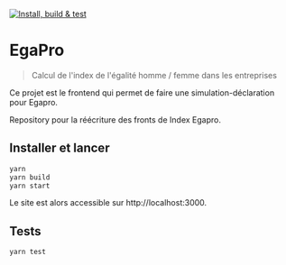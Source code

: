 [![Install, build & test](https://github.com/SocialGouv/egapro-next/actions/workflows/build-and-test.yml/badge.svg)](https://github.com/SocialGouv/egapro-next/actions/workflows/build-and-test.yml)

# EgaPro

> Calcul de l'index de l'égalité homme / femme dans les entreprises

Ce projet est le frontend qui permet de faire une simulation-déclaration pour Egapro.

Repository pour la réécriture des fronts de Index Egapro.

## Installer et lancer

```bash
yarn
yarn build
yarn start
```

Le site est alors accessible sur http://localhost:3000.

## Tests

```bash
yarn test
```

